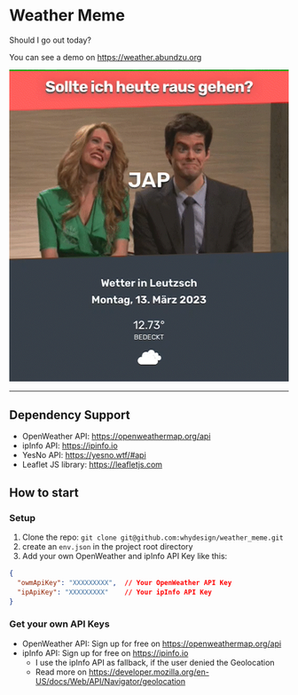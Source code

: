 # Weather Meme
Should I go out today?

You can see a demo on <https://weather.abundzu.org>

[<img src="/images/screenshot_ani.gif" width="533"/>](/images/screenshot_ani.gif)


------------

## Dependency Support

- OpenWeather API: https://openweathermap.org/api
- ipInfo API: https://ipinfo.io
- YesNo API: https://yesno.wtf/#api
- Leaflet JS library: https://leafletjs.com

## How to start

### Setup
1. Clone the repo: `git clone git@github.com:whydesign/weather_meme.git`
2. create an `env.json` in the project root directory
3. Add your own OpenWeather and ipInfo API Key like this:

```json
{
  "owmApiKey": "XXXXXXXXX",  // Your OpenWeather API Key
  "ipApiKey": "XXXXXXXXX"    // Your ipInfo API Key
}
```
    
### Get your own API Keys

- OpenWeather API: Sign up for free on <https://openweathermap.org/api>
- ipInfo API: Sign up for free on <https://ipinfo.io>
    - I use the ipInfo API as fallback, if the user denied the Geolocation
    - Read more on <https://developer.mozilla.org/en-US/docs/Web/API/Navigator/geolocation>
